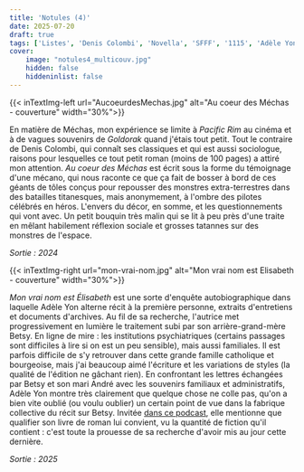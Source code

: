 ```yaml
---
title: 'Notules (4)'
date: 2025-07-20
draft: true
tags: ['Listes', 'Denis Colombi', 'Novella', 'SFFF', '1115', 'Adèle Yon', 'Editions Du Sous-Sol', 'Roman']
cover: 
    image: "notules4_multicouv.jpg"
    hidden: false
    hiddeninlist: false
---
```


{{< inTextImg-left url="AucoeurdesMechas.jpg" alt="Au coeur des Méchas - couverture" width="30%">}}

En matière de Méchas, mon expérience se limite à *Pacific Rim* au cinéma et à de vagues souvenirs de *Goldorak* quand j'étais tout petit. Tout le contraire de Denis Colombi, qui connaît ses classiques et qui est aussi sociologue, raisons pour lesquelles ce tout petit roman (moins de 100 pages) a attiré mon attention. *Au coeur des Méchas* est écrit sous la forme du témoignage d'une mécano, qui nous raconte ce que ça fait de bosser à bord de ces géants de tôles conçus pour repousser des monstres extra-terrestres dans des batailles titanesques, mais anonymement, à l'ombre des pilotes célébrés en héros. L'envers du décor, en somme, et les questionnements qui vont avec. Un petit bouquin très malin qui se lit à peu près d'une traite en mêlant habilement réflexion sociale et grosses tatannes sur des monstres de l'espace.

*Sortie : 2024*

{{< inTextImg-right url="mon-vrai-nom.jpg" alt="Mon vrai nom est Elisabeth - couverture" width="30%">}}

*Mon vrai nom est Élisabeth* est une sorte d'enquête autobiographique dans laquelle Adèle Yon alterne récit à la première personne, extraits d'entretiens et documents d'archives. Au fil de sa recherche, l'autrice met progressivement en lumière le traitement subi par son arrière-grand-mère Betsy. En ligne de mire : les institutions psychiatriques (certains passages sont difficiles à lire si on est un peu sensible), mais aussi familiales. Il est parfois difficile de s'y retrouver dans cette grande famille catholique et bourgeoise, mais j'ai beaucoup aimé l'écriture et les variations de styles (la qualité de l'édition ne gâchant rien). En confrontant les lettres échangées par Betsy et son mari André avec les souvenirs familiaux et administratifs, Adèle Yon montre très clairement que quelque chose ne colle pas, qu'on a bien vite oublié (ou voulu oublier) un certain point de vue dans la fabrique collective du récit sur Betsy. Invitée [dans ce podcast](https://shows.acast.com/l-affranchie/episodes/mon-vrai-nom-est-elisabeth-rencontre-avec-adele-yon), elle mentionne que qualifier son livre de roman lui convient, vu la quantité de fiction qu'il contient : c'est toute la prouesse de sa recherche d'avoir mis au jour cette dernière.

*Sortie : 2025*